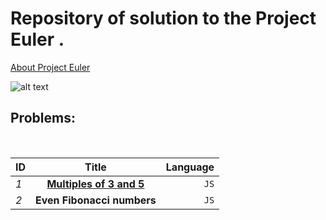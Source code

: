 # Repository of solution  to the  Project Euler .


[About Project Euler ](https://projecteuler.net/about)

![alt text](https://projecteuler.net/images/clipart/euler_portrait.png "Euler")


## Problems: 
 <br>


|     ID        | Title                                         | Language|
|---------------|:-------------------------------------------:  | -------:|
| *1*           | [**Multiples of 3 and 5** ](../master/js/euler1.js)  |  `JS`   |
| *2*           | **Even Fibonacci numbers**                    |  `JS`   |

